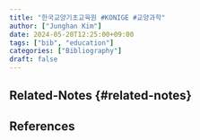 ```yaml
---
title: "한국교양기초교육원 #KONIGE #교양과학"
author: ["Junghan Kim"]
date: 2024-05-20T12:25:00+09:00
tags: ["bib", "education"]
categories: ["Bibliography"]
draft: false
---
```


## Related-Notes {#related-notes}

## References

<style>.csl-entry{text-indent: -1.5em; margin-left: 1.5em;}</style><div class="csl-bib-body">
</div>
